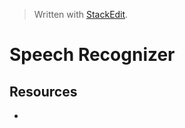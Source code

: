 > Written with [StackEdit](https://stackedit.io/).

# Speech Recognizer

## Resources

- 
<!--stackedit_data:
eyJoaXN0b3J5IjpbLTE4NjA1NjQyMzFdfQ==
-->